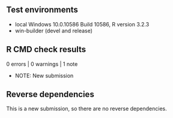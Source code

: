 ## Test environments

* local Windows 10.0.10586 Build 10586, R version 3.2.3
* win-builder (devel and release)


## R CMD check results

0 errors | 0 warnings | 1 note

* NOTE: New submission


## Reverse dependencies

This is a new submission, so there are no reverse dependencies.
